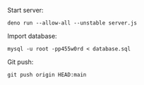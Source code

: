 Start server:

```shell
deno run --allow-all --unstable server.js
```

Import database:

```
mysql -u root -pp455w0rd < database.sql
```

Git push:

```
git push origin HEAD:main
```
